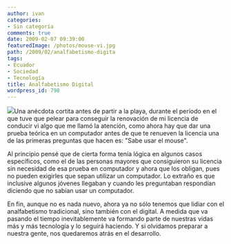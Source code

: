 ```yaml
---
author: ivan
categories:
- Sin categoría
comments: true
date: 2009-02-07 09:39:00
featuredImage: /photos/mouse-vi.jpg
path: /2009/02/analfabetismo-digita
tags:
- Ecuador
- Sociedad
- Tecnología
title: Analfabetismo Digital
wordpress_id: 798
---
```


[![](/photos/mouse-vi.jpg)](https://1.bp.blogspot.com/_T2UWuNJg3dQ/SY0UGRcAU9I/AAAAAAAABVQ/EotL8db21Bo/s1600-h/mouse-vi.jpg)Una anécdota cortita antes de partir a la playa, durante el período en el que tuve que pelear para conseguir la renovación de mi licencia de conducir vi algo que me llamó la atención, como ahora hay que dar una prueba teórica en un computador antes de que te renueven la licencia una de las primeras preguntas que hacen es: "Sabe usar el mouse".

Al principio pensé que de cierta forma tenía lógica en algunos casos específicos, como el de las personas mayores que consiguieron su licencia sin necesidad de esa prueba en computador y ahora que los obligan, pues no pueden exigirles que sepan utilizar un computador. Lo extraño es que inclusive algunos jóvenes llegaban y cuando les preguntaban respondían diciendo que no sabían usar un computador.

En fin, aunque no es nada nuevo, ahora ya no sólo tenemos que lidiar con el analfabetismo tradicional, sino también con el digital. A medida que va pasando el tiempo inevitablemente va formando parte de nuestras vidas más y más tecnología y lo seguirá haciendo. Y si olvidamos preparar a nuestra gente, nos quedaremos atrás en el desarrollo.